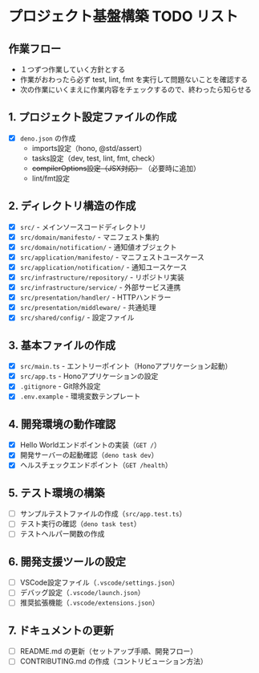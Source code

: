 # プロジェクト基盤構築 TODO リスト

## 作業フロー

- １つずつ作業していく方針とする
- 作業がおわったら必ず test, lint, fmt を実行して問題ないことを確認する
- 次の作業にいくまえに作業内容をチェックするので、終わったら知らせる

## 1. プロジェクト設定ファイルの作成

- [x] `deno.json` の作成
  - imports設定（hono, @std/assert）
  - tasks設定（dev, test, lint, fmt, check）
  - ~~compilerOptions設定（JSX対応）~~ （必要時に追加）
  - lint/fmt設定

## 2. ディレクトリ構造の作成

- [x] `src/` - メインソースコードディレクトリ
- [x] `src/domain/manifesto/` - マニフェスト集約
- [x] `src/domain/notification/` - 通知値オブジェクト
- [x] `src/application/manifesto/` - マニフェストユースケース
- [x] `src/application/notification/` - 通知ユースケース
- [x] `src/infrastructure/repository/` - リポジトリ実装
- [x] `src/infrastructure/service/` - 外部サービス連携
- [x] `src/presentation/handler/` - HTTPハンドラー
- [x] `src/presentation/middleware/` - 共通処理
- [x] `src/shared/config/` - 設定ファイル

## 3. 基本ファイルの作成

- [x] `src/main.ts` - エントリーポイント（Honoアプリケーション起動）
- [x] `src/app.ts` - Honoアプリケーションの設定
- [x] `.gitignore` - Git除外設定
- [x] `.env.example` - 環境変数テンプレート

## 4. 開発環境の動作確認

- [x] Hello Worldエンドポイントの実装（`GET /`）
- [x] 開発サーバーの起動確認（`deno task dev`）
- [x] ヘルスチェックエンドポイント（`GET /health`）

## 5. テスト環境の構築

- [ ] サンプルテストファイルの作成（`src/app.test.ts`）
- [ ] テスト実行の確認（`deno task test`）
- [ ] テストヘルパー関数の作成

## 6. 開発支援ツールの設定

- [ ] VSCode設定ファイル（`.vscode/settings.json`）
- [ ] デバッグ設定（`.vscode/launch.json`）
- [ ] 推奨拡張機能（`.vscode/extensions.json`）

## 7. ドキュメントの更新

- [ ] README.md の更新（セットアップ手順、開発フロー）
- [ ] CONTRIBUTING.md の作成（コントリビューション方法）
